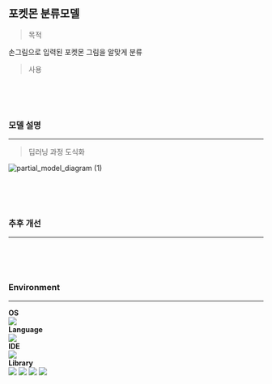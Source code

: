 ## 포켓몬 분류모델

> 목적

손그림으로 입력된 포켓몬 그림을 알맞게 분류

> 사용

</br></br></br>
### 모델 설명
---

> 딥러닝 과정 도식화

![partial_model_diagram (1)](https://user-images.githubusercontent.com/102013100/174000319-ae708de6-9baf-4a1e-8629-25202c5aab22.png)

</br></br></br>

### 추후 개선
---

</br></br></br>

### Environment
---

__OS__</br>
<img src="https://img.shields.io/badge/Windows10-0078D6?style=flat-square&logo=Windows&logoColor=white"/></br>
__Language__</br>
<img src="https://img.shields.io/badge/Python 3.9-3776AB?style=flat-square&logo=Python&logoColor=white"/></br>
__IDE__</br>
<img src="https://img.shields.io/badge/Visual Studio Code-007ACC?style=flat-square&logo=Visual Studio Code&logoColor=#F37626"/></br>
__Library__</br>
<img src="https://img.shields.io/badge/Tensorflow-FF6F00?style=flat-square&logo=Tensorflow&logoColor=white"/>
<img src="https://img.shields.io/badge/OpenCV-5C3EE8?style=flat-square&logo=OpenCV&logoColor=white"/>
<img src="https://img.shields.io/badge/Pandas-150458?style=flat-square&logo=Pandas&logoColor=white"/>
<img src="https://img.shields.io/badge/Matplotlib-013243?style=flat-square&logo=Matplotlib&logoColor=white"/>
